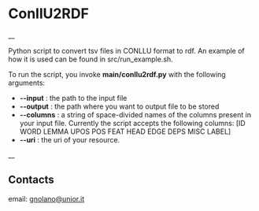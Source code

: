 # ConllU2RDF
__

Python script to convert tsv files in CONLLU format to rdf. An example of how it is used can be found in src/run\_example.sh.  

To run the script, you invoke **main/conllu2rdf.py** with the following arguments:
- **--input** :  the path to the input file
- **--output** : the path where you want to output file to be stored
- **--columns** : a string of space-divided names of the columns present in your input file. Currently the script accepts the following columns: \[ID WORD LEMMA UPOS POS FEAT HEAD EDGE DEPS MISC LABEL\]
- **--uri** :  the uri of your resource.


__

## Contacts
email: gnolano@unior.it
